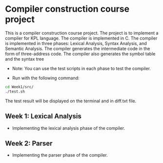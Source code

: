 # Compiler construction course project
This is a compiler construction course project. The project is to implement a compiler for KPL language. The compiler is implemented in C. The compiler is implemented in three phases: Lexical Analysis, Syntax Analysis, and Semantic Analysis. The compiler generates the intermediate code in the form of three-address code. The compiler also generates the symbol table and the syntax tree
* Note: You can use the test scripts in each phase to test the compiler.
- Run with the following command:
```bash
cd Week1/src/
./test.sh
```
The test result will be displayed on the terminal and in diff.txt file.
## Week 1: Lexical Analysis
- Implementing the lexical analysis phase of the compiler.

## Week 2: Parser
- Implementing the parser phase of the compiler.
